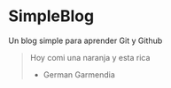 # SimpleBlog 
Un blog simple para aprender Git y Github
> Hoy comi una naranja y esta rica
> - German Garmendia

